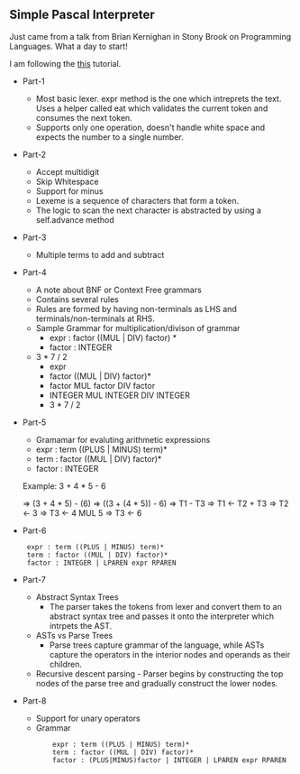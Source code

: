## Simple Pascal Interpreter

Just came from a talk from Brian Kernighan in Stony Brook on Programming Languages. What a day to start!

I am following the [this](https://ruslanspivak.com/lsbasi-part1/) tutorial. 

- Part-1
    - Most basic lexer. expr method is the one which intreprets the text. Uses a helper called eat which    validates the current token and consumes the next token.
    - Supports only one operation, doesn't handle white space and expects the number to a single number.

- Part-2
    - Accept multidigit
    - Skip Whitespace  
    - Support for minus
    - Lexeme is a sequence of characters that form a token.
    - The logic to scan the next character is abstracted by using a self.advance method

- Part-3
    - Multiple terms to add and subtract

- Part-4
    - A note about BNF or Context Free grammars
    - Contains several rules
    - Rules are formed by having non-terminals as LHS and terminals/non-terminals at RHS.
    - Sample Grammar for multiplication/divison of grammar 
        - expr : factor ((MUL | DIV) factor) * 
        - factor : INTEGER
    -  3 * 7 / 2
        - expr 
        - factor ((MUL | DIV) factor)*
        - factor MUL factor DIV factor
        - INTEGER MUL INTEGER DIV INTEGER
        -   3     *     7      /   2

- Part-5
    - Gramamar for evaluting arithmetic expressions
    - expr : term ((PLUS | MINUS) term)*
    - term : factor ((MUL | DIV) factor)*
    - factor : INTEGER

    Example: 3  +  4  *  5  -  6
    
    => (3  +  4  *  5)  -  (6)
    => ((3 + (4 * 5)) - 6) 
    => T1 - T3
    => T1 <- T2 + T3
    => T2 <- 3
    => T3 <- 4 MUL 5
    => T3 <- 6 

- Part-6
    ``` 
     expr : term ((PLUS | MINUS) term)*
     term : factor ((MUL | DIV) factor)*
     factor : INTEGER | LPAREN expr RPAREN
    ```

- Part-7
    - Abstract Syntax Trees
        - The parser takes the tokens from lexer and convert them to an abstract syntax tree and passes it onto the interpreter which intrpets the AST.
    - ASTs vs Parse Trees
        - Parse trees capture grammar of the language, while ASTs capture the operators in the interior nodes and operands as their children.
    - Recursive descent parsing - Parser begins by constructing the top nodes of the parse tree and gradually construct the lower nodes.

- Part-8
    - Support for unary operators
    - Grammar
      ```
          expr : term ((PLUS | MINUS) term)*
          term : factor ((MUL | DIV) factor)*
          factor : (PLUS|MINUS)factor | INTEGER | LPAREN expr RPAREN
      ```
